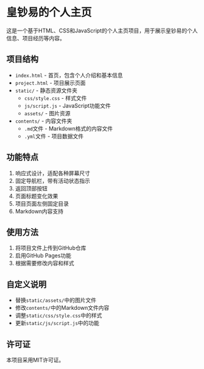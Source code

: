 # 皇钞易的个人主页

这是一个基于HTML、CSS和JavaScript的个人主页项目，用于展示皇钞易的个人信息、项目经历等内容。

## 项目结构

- `index.html` - 首页，包含个人介绍和基本信息
- `project.html` - 项目展示页面
- `static/` - 静态资源文件夹
  - `css/style.css` - 样式文件
  - `js/script.js` - JavaScript功能文件
  - `assets/` - 图片资源
- `contents/` - 内容文件夹
  - `.md`文件 - Markdown格式的内容文件
  - `.yml`文件 - 项目数据文件

## 功能特点

1. 响应式设计，适配各种屏幕尺寸
2. 固定导航栏，带有活动状态指示
3. 返回顶部按钮
4. 页面标题变化效果
5. 项目页面左侧固定目录
6. Markdown内容支持

## 使用方法

1. 将项目文件上传到GitHub仓库
2. 启用GitHub Pages功能
3. 根据需要修改内容和样式

## 自定义说明

- 替换`static/assets/`中的图片文件
- 修改`contents/`中的Markdown文件内容
- 调整`static/css/style.css`中的样式
- 更新`static/js/script.js`中的功能

## 许可证

本项目采用MIT许可证。